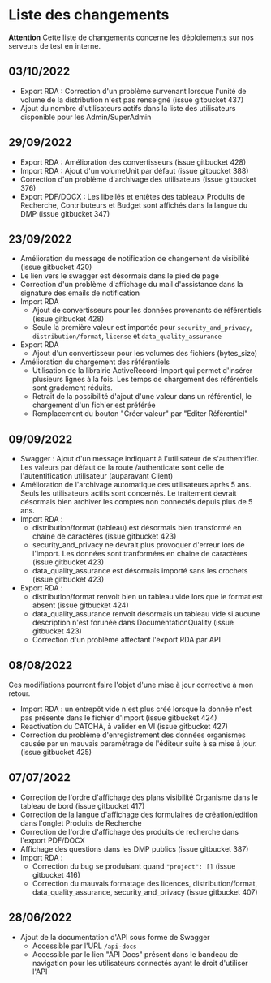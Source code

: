 # Liste des changements

**Attention** Cette liste de changements concerne les déploiements sur nos serveurs de test en interne. 


## 03/10/2022
- Export RDA : Correction d'un problème survenant lorsque l'unité de volume de la distribution n'est pas renseigné (issue gitbucket 437)
- Ajout du nombre d'utilisateurs actifs dans la liste des utilisateurs disponible pour les Admin/SuperAdmin

## 29/09/2022
- Export RDA : Amélioration des convertisseurs (issue gitbucket 428)
- Import RDA : Ajout d'un volumeUnit par défaut (issue gitbucket 388)
- Correction d'un problème d'archivage des utilisateurs (issue gitbucket 376)
- Export PDF/DOCX : Les libellés et entêtes des tableaux Produits de Recherche, Contributeurs et Budget sont affichés dans la langue du DMP (issue gitbucket 347)

## 23/09/2022
- Amélioration du message de notification de changement de visibilité (issue gitbucket 420)
- Le lien vers le swagger est désormais dans le pied de page
- Correction d'un problème d'affichage du mail d'assistance dans la signature des emails de notification
- Import RDA
  - Ajout de convertisseurs pour les données provenants de référentiels (issue gitbucket 428)
  - Seule la première valeur est importée pour `security_and_privacy`, `distribution/format`, `license` et `data_quality_assurance`
- Export RDA
  - Ajout d'un convertisseur pour les volumes des fichiers (bytes_size)
- Amélioration du chargement des référentiels
  - Utilisation de la librairie ActiveRecord-Import qui permet d'insérer plusieurs lignes à la fois. Les temps de chargement des référentiels sont gradement réduits.
  - Retrait de la possibilité d'ajout d'une valeur dans un référentiel, le chargement d'un fichier est préférée
  - Remplacement du bouton "Créer valeur" par "Editer Référentiel"

## 09/09/2022
- Swagger : Ajout d'un message indiquant à l'utilisateur de s'authentifier. Les valeurs par défaut de la route /authenticate sont celle de l'autentification utilisateur (auparavant Client)
- Amélioration de l'archivage automatique des utilisateurs après 5 ans. Seuls les utilisateurs actifs sont concernés. Le traitement devrait désormais bien archiver les comptes non connectés depuis plus de 5 ans.
- Import RDA : 
  - distribution/format (tableau) est désormais bien transformé en chaine de caractères (issue gitbucket 423)
  - security_and_privacy ne devrait plus provoquer d'erreur lors de l'import. Les données sont tranformées en chaine de caractères (issue gitbucket 423)
  - data_quality_assurance est désormais importé sans les crochets (issue gitbucket 423)
- Export RDA : 
  - distribution/format renvoit bien un tableau vide lors que le format est absent (issue gitbucket 424)
  - data_quality_assurance renvoit désormais un tableau vide si aucune description n'est forunée dans DocumentationQuality (issue gitbucket 423)
  - Correction d'un problème affectant l'export RDA par API

## 08/08/2022
Ces modifiations pourront faire l'objet d'une mise à jour corrective à mon retour.
- Import RDA : un entrepôt vide n'est plus créé lorsque la donnée n'est pas présente dans le fichier d'import (issue gitbucket 424)
- Reactivation du CATCHA, à valider en VI (issue gitbucket 427)
- Correction du problème d'enregistrement des données organismes causée par un mauvais paramétrage de l'éditeur suite à sa mise à jour. (issue gitbucket 425)

## 07/07/2022
- Correction de l'ordre d'affichage des plans visibilité Organisme dans le tableau de bord (issue gitbucket 417)
- Correction de la langue d'affichage des formulaires de création/edition dans l'onglet Produits de Recherche
- Correction de l'ordre d'affichage des produits de recherche dans l'export PDF/DOCX
- Affichage des questions dans les DMP publics (issue gitbucket 387)
- Import RDA : 
  - Correction du bug se produisant quand `"project": []` (issue gitbucket 416)
  - Correction du mauvais formatage des licences, distribution/format, data_quality_assurance, security_and_privacy (issue gitbucket 407)

## 28/06/2022
- Ajout de la documentation d'API sous forme de Swagger
  - Accessible par l'URL `/api-docs`
  - Accessible par le lien "API Docs" présent dans le bandeau de navigation pour les utilisateurs connectés ayant le droit d'utiliser l'API